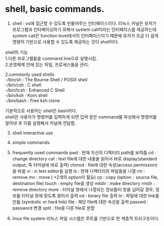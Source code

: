 # shell, basic commands.<br>

1. shell : os에 접근할 수 있도록 만들어주는 인터페이스이다. 리눅스 커널은 유저가 프로그램과 인터페이싱하기 위해서 system call이라는 인터페이스를 제공하는데 system call은 function level에서의 인터페이스이기 때문에 유저가 조금 더 쉽게 명령어 기반으로 사용할 수 있도록 제공하는 것이 shell이다.<br>

shell의 기능<br>
1.다른 프로그램들을 command line으로 실행시킴.<br>
2.운영체제 안에 있는 파일, 프로세스들을 관리.<br>

2.commonly used shells<br>
 -/bin/sh     : The Bourne Shell / POSIX shell<br>
 -/bin/csh    : C shell<br>
 -/bin/tcsh   : Enhanced C Shell<br>
 -/bin/ksh    : Korn shell<br>
 -/bin/bash  : Free ksh clone<br>

기본적으로 사용하는 shell은 bash이다.<br>
shell은 사용자가 명령어를 입력하게 되면 입력 받은 command를 파싱해서 명령어를 알아낸 후 이를 실행해서 커널에 전달함.<br>

3. shell interactive use
4. simple commands
5. frequently used commands
pwd : 현재 자신의 디렉터리 path를 보여줌
cd : change directory
cat : text file에 대한 내용을 읽어서 바로 display(standard output, 즉 터미널에 바로 출력)
chmod : file에 대한 속성(access permission)을 바꿈
vi : vi text editor을 실행
ls : 현재 디렉터리의 파일들을 나열
rm : remove
mv : move ( +2개의 option이 필요)
cp : copy (option - source file, destination file)
touch : empty file을 생성
mkdir : make directory
rmdir : remove directory
more : 터미널 창에서 나열되는 정보들이 창을 넘어갈 경우, 정보를 터미널 창에 맞도록 끊어서 출력
od : binary file 출력
ln : 파일에 대한 link를 만듦 (symbolic or hard link)
file : 해당 file에 대한 속성을 출력
passwd : password 변경
split : file을 다른 file로 분할

6. linux file system
리눅스 파일 시스템은 루트를 기반으로 한 계층적 트리구조이다. 


